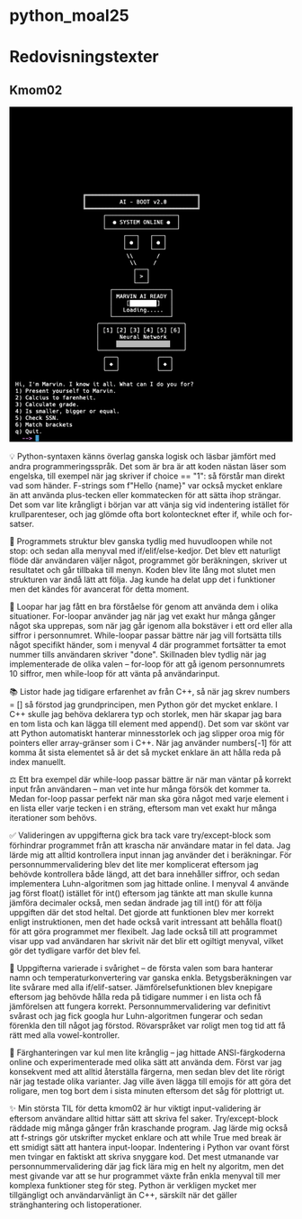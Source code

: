 # python_moal25

# Redovisningstexter

## Kmom02
![Marvin AI](../Marvin_image.png)

💡 Python-syntaxen känns överlag ganska logisk och läsbar jämfört med andra programmeringsspråk. Det som är bra är att koden nästan läser som engelska, till exempel när jag skriver if choice == "1": så förstår man direkt vad som händer. F-strings som f"Hello {name}" var också mycket enklare än att använda plus-tecken eller kommatecken för att sätta ihop strängar. Det som var lite krångligt i början var att vänja sig vid indentering istället för krullparenteser, och jag glömde ofta bort kolontecknet efter if, while och for-satser.

📂 Programmets struktur blev ganska tydlig med huvudloopen while not stop: och sedan alla menyval med if/elif/else-kedjor. Det blev ett naturligt flöde där användaren väljer något, programmet gör beräkningen, skriver ut resultatet och går tillbaka till menyn. Koden blev lite lång mot slutet men strukturen var ändå lätt att följa. Jag kunde ha delat upp det i funktioner men det kändes för avancerat för detta moment.

🔁 Loopar har jag fått en bra förståelse för genom att använda dem i olika situationer. For-loopar använder jag när jag vet exakt hur många gånger något ska upprepas, som när jag går igenom alla bokstäver i ett ord eller alla siffror i personnumret. While-loopar passar bättre när jag vill fortsätta tills något specifikt händer, som i menyval 4 där programmet fortsätter ta emot nummer tills användaren skriver "done". Skillnaden blev tydlig när jag implementerade de olika valen – for-loop för att gå igenom personnumrets 10 siffror, men while-loop för att vänta på användarinput.

📚 Listor hade jag tidigare erfarenhet av från C++, så när jag skrev numbers = [] så förstod jag grundprincipen, men Python gör det mycket enklare. I C++ skulle jag behöva deklarera typ och storlek, men här skapar jag bara en tom lista och kan lägga till element med append(). Det som var skönt var att Python automatiskt hanterar minnesstorlek och jag slipper oroa mig för pointers eller array-gränser som i C++. När jag använder numbers[-1] för att komma åt sista elementet så är det så mycket enklare än att hålla reda på index manuellt.

⚖️ Ett bra exempel där while-loop passar bättre är när man väntar på korrekt input från användaren – man vet inte hur många försök det kommer ta. Medan for-loop passar perfekt när man ska göra något med varje element i en lista eller varje tecken i en sträng, eftersom man vet exakt hur många iterationer som behövs.

✅ Valideringen av uppgifterna gick bra tack vare try/except-block som förhindrar programmet från att krascha när användare matar in fel data. Jag lärde mig att alltid kontrollera input innan jag använder det i beräkningar. För personnummervalidering blev det lite mer komplicerat eftersom jag behövde kontrollera både längd, att det bara innehåller siffror, och sedan implementera Luhn-algoritmen som jag hittade online. I menyval 4 använde jag först float() istället för int() eftersom jag tänkte att man skulle kunna jämföra decimaler också, men sedan ändrade jag till int() för att följa uppgiften där det stod heltal. Det gjorde att funktionen blev mer korrekt enligt instruktionen, men det hade också varit intressant att behålla float() för att göra programmet mer flexibelt. Jag lade också till att programmet visar upp vad användaren har skrivit när det blir ett ogiltigt menyval, vilket gör det tydligare varför det blev fel.

🎯 Uppgifterna varierade i svårighet – de första valen som bara hanterar namn och temperaturkonvertering var ganska enkla. Betygsberäkningen var lite svårare med alla if/elif-satser. Jämförelsefunktionen blev knepigare eftersom jag behövde hålla reda på tidigare nummer i en lista och få jämförelsen att fungera korrekt. Personnummervalidering var definitivt svårast och jag fick googla hur Luhn-algoritmen fungerar och sedan förenkla den till något jag förstod. Rövarspråket var roligt men tog tid att få rätt med alla vowel-kontroller.

🎨 Färghanteringen var kul men lite krånglig – jag hittade ANSI-färgkoderna online och experimenterade med olika sätt att använda dem. Först var jag konsekvent med att alltid återställa färgerna, men sedan blev det lite rörigt när jag testade olika varianter. Jag ville även lägga till emojis för att göra det roligare, men tog bort dem i sista minuten eftersom det såg för plottrigt ut.

✨ Min största TIL för detta kmom02 är hur viktigt input-validering är eftersom användare alltid hittar sätt att skriva fel saker. Try/except-block räddade mig många gånger från kraschande program. Jag lärde mig också att f-strings gör utskrifter mycket enklare och att while True med break är ett smidigt sätt att hantera input-loopar. Indentering i Python var ovant först men tvingar en faktiskt att skriva snyggare kod. Det mest utmanande var personnummervalidering där jag fick lära mig en helt ny algoritm, men det mest givande var att se hur programmet växte från enkla menyval till mer komplexa funktioner steg för steg. Python är verkligen mycket mer tillgängligt och användarvänligt än C++, särskilt när det gäller stränghantering och listoperationer.

